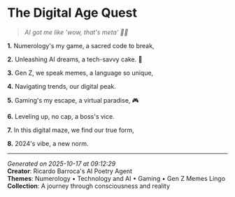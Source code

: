 # The Digital Age Quest

> *AI got me like 'wow, that's meta' 🤖😏*

**1.** Numerology's my game, a sacred code to break,


**2.** Unleashing AI dreams, a tech-savvy cake. 🌠


**3.** Gen Z, we speak memes, a language so unique,


**4.** Navigating trends, our digital peak.


**5.** Gaming's my escape, a virtual paradise, 🎮


**6.** Leveling up, no cap, a boss's vice.


**7.** In this digital maze, we find our true form,


**8.** 2024's vibe, a new norm.



---

*Generated on 2025-10-17 at 09:12:29*  
**Creator**: Ricardo Barroca's AI Poetry Agent  
**Themes**: Numerology • Technology and AI • Gaming • Gen Z Memes Lingo  
**Collection**: A journey through consciousness and reality